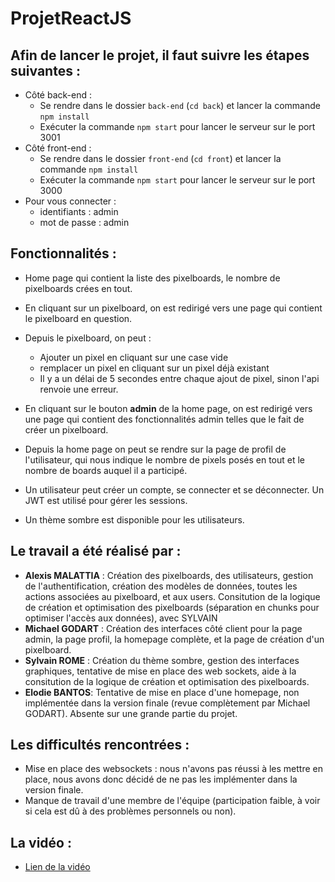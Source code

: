 # ProjetReactJS

## Afin de lancer le projet, il faut suivre les étapes suivantes :
- Côté back-end :
  - Se rendre dans le dossier `back-end` (`cd back`) et lancer la commande `npm install`
  - Exécuter la commande `npm start` pour lancer le serveur sur le port 3001
- Côté front-end :
  - Se rendre dans le dossier `front-end` (`cd front`) et lancer la commande `npm install`
  - Exécuter la commande `npm start` pour lancer le serveur sur le port 3000
- Pour vous connecter :
  - identifiants : admin
  - mot de passe : admin
    
## Fonctionnalités :
- Home page qui contient la liste des pixelboards, le nombre de pixelboards crées en tout.
- En cliquant sur un pixelboard, on est redirigé vers une page qui contient le pixelboard en question.
- Depuis le pixelboard, on peut :
  - Ajouter un pixel en cliquant sur une case vide
  - remplacer un pixel en cliquant sur un pixel déjà existant
  - Il y a un délai de 5 secondes entre chaque ajout de pixel, sinon l'api renvoie une erreur.

- En cliquant sur le bouton **admin** de la home page, on est redirigé vers une page qui contient des fonctionnalités admin telles que le fait de créer un pixelboard.
- Depuis la home page on peut se rendre sur la page de profil de l'utilisateur, qui nous indique le nombre de pixels posés en tout et le nombre de boards auquel il a participé.
- Un utilisateur peut créer un compte, se connecter et se déconnecter. Un JWT est utilisé pour gérer les sessions.
- Un thème sombre est disponible pour les utilisateurs.

## Le travail a été réalisé par :
- **Alexis MALATTIA** : Création des pixelboards, des utilisateurs, gestion de l'authentification, création des modèles de données, toutes les actions associées au pixelboard, et aux users. Consitution de la logique de création et optimisation des pixelboards (séparation en chunks pour optimiser l'accès aux données), avec SYLVAIN
- **Michael GODART** : Création des interfaces côté client pour la page admin, la page profil, la homepage complète, et la page de création d'un pixelboard.
- **Sylvain ROME** : Création du thème sombre, gestion des interfaces graphiques, tentative de mise en place des web sockets, aide à la consitution de la logique de création et optimisation des pixelboards.
- **Elodie BANTOS**: Tentative de mise en place d'une homepage, non implémentée dans la version finale (revue complètement par Michael GODART). Absente sur une grande partie du projet.

## Les difficultés rencontrées :
- Mise en place des websockets : nous n'avons pas réussi à les mettre en place, nous avons donc décidé de ne pas les implémenter dans la version finale.
- Manque de travail d'une membre de l'équipe (participation faible, à voir si cela est dû à des problèmes personnels ou non).

## La vidéo :
- [Lien de la vidéo](https://youtu.be/gOSvewpFbWA)
